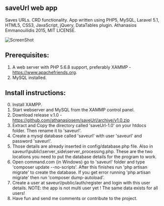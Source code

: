 ## saveUrl web app
Saves URLs. CRD functionality.
App written using PHP5, MySQL, Laravel 5.1, HTML5, CSS3, JavaScript, jQuery, DataTables plugin.
Athanasios Emmanouilidis 2015, MIT LICENSE.

![ScreenShot](http://s9.postimg.org/konupiptb/save_Url_Screenshot.png)

Prerequisites:
--------------
1. A web server with PHP 5.6.8 support, preferably XAMMP - https://www.apachefriends.org.
2. MySQL installed.

Install instructions:
---------------------
0. Install XAMPP.
1. Start webserver and MySQL from the XAMMP control panel.
2. Download release v.1.0 - https://github.com/athanasiosem/saveUrl/archive/v1.0.zip
3. Extract and Copy the directory called 'saveUrl-1.0' on your htdocs folder. Then rename it to 'saveurl'.
4. Create a mysql database called 'saveurl' with user 'saveurl' and password 'saveurl'.
5. Those details are already inserted in config/database.php  file. Also in saveurl\public\server_side\server_processing.php. These are the two locations you need to put the database details for the program to work.
6. Open command.com (in Windows) go to 'saveurl' folder and type 'composer update --no-scripts'. After this finishes run 'php artisan migrate' to create the database. If you get error running 'php artisan migrate' then run 'composer dump-autoload'. 
7. Create a user at saveurl/public/auth/register and login with this user details. NOTE: the app is not multi user yet ! The same data exists for all users!
8. Have fun and send me comments or contribute to the project.

